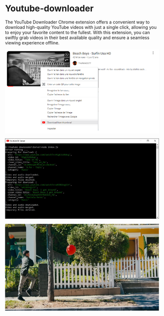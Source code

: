 # Youtube-downloader

The YouTube Downloader Chrome extension offers a convenient way to download high-quality YouTube videos with just a single click, allowing you to enjoy your favorite content to the fullest. With this extension, you can swiftly grab videos in their best available quality and ensure a seamless viewing experience offline.

![alt text](Src/Download.png)

![alt text](Src/Server.JPG)

![alt text](Src/Video.JPG)
